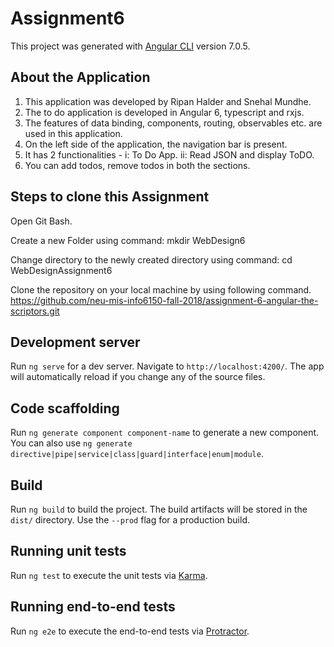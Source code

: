 # Assignment6

This project was generated with [Angular CLI](https://github.com/angular/angular-cli) version 7.0.5.

## About the Application

1. This application was developed by Ripan Halder and Snehal Mundhe.
2. The to do application is developed in Angular 6, typescript and rxjs.
3. The features of data binding, components, routing, observables etc. are used in this application.
4. On the left side of the application, the navigation bar is present.
5. It has 2 functionalities - i: To Do App. ii: Read JSON and display ToDO.
6. You can add todos, remove todos in both the sections.

## Steps to clone this Assignment

Open Git Bash.

Create a new Folder using command: mkdir WebDesign6

Change directory to the newly created directory using command: cd WebDesignAssignment6

Clone the repository on your local machine by using following command.
https://github.com/neu-mis-info6150-fall-2018/assignment-6-angular-the-scriptors.git


## Development server

Run `ng serve` for a dev server. Navigate to `http://localhost:4200/`. The app will automatically reload if you change any of the source files.

## Code scaffolding

Run `ng generate component component-name` to generate a new component. You can also use `ng generate directive|pipe|service|class|guard|interface|enum|module`.

## Build

Run `ng build` to build the project. The build artifacts will be stored in the `dist/` directory. Use the `--prod` flag for a production build.

## Running unit tests

Run `ng test` to execute the unit tests via [Karma](https://karma-runner.github.io).

## Running end-to-end tests

Run `ng e2e` to execute the end-to-end tests via [Protractor](http://www.protractortest.org/).

